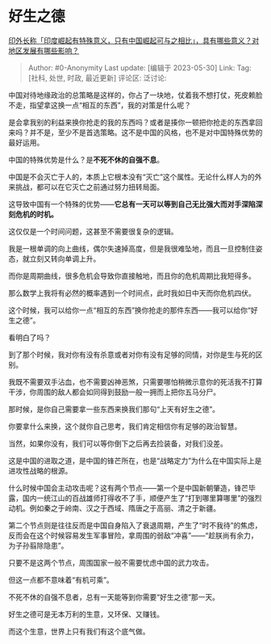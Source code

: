 # 好生之德
[印外长称「印度崛起有特殊意义，只有中国崛起可与之相比」，具有哪些意义？对地区发展有哪些影响？](https://www.zhihu.com/question/603613118/answer/3050582085)

> Author: #0-Anonymity
> Last update: [编辑于 2023-05-30]
> Link:
> Tag: [社科, 处世, 时政, 最近更新]
> 评论区:
> 泛讨论:

中国对待地缘政治的总策略是这样的，你占了一块地，仗着我不想打仗，死皮赖脸不走，指望拿这换一点“相互的东西”，我的对策是什么呢？

是会拿我别的利益来换你抢走的我的东西吗？或者是揍你一顿把你抢走的东西拿回来吗？并不是，至少不是首选策略。这不是中国的风格，也不是对中国特殊优势的最好运用。

中国的特殊优势是什么？是**不死不休的自强不息**。

中国是不会灭亡于人的，本质上它根本没有“灭亡”这个属性。无论什么样人为的外来挑战，都可以在它灭亡之前通过努力扭转局面。

这导致中国有一个特殊的优势——**它总有一天可以等到自己无比强大而对手深陷深刻危机的时机。**

这仅仅是一个时间问题，这甚至不需要很复杂的逻辑。

我是一根单调的向上曲线，偶尔失速掉高度，但是我很难坠地，而且一旦控制住姿态，就立刻又转向单调上升。

而你是周期曲线，很多危机会导致你直接触地，而且你的危机周期比我短得多。

那么数学上我将有必然的概率遇到一个时间点，此时我如日中天而你危机四伏。

这个时候，我可以给你一点“相互的东西”换你抢走的那件东西——我可以给你“好生之德”。

看明白了吗？

到了那个时候，我对你有没有杀意或者对你有没有足够的同情，对你是生与死的区别。

我既不需要双手沾血，也不需要凶神恶煞，只需要哪怕稍微示意你的死活我不打算干涉，你周围的敌人都会如同得到鼓励一般一拥而上把你五马分尸。

那时候，是你自己需要拿一些东西来换我们那句“上天有好生之德”。

你要拿什么来换，这个就你自己思考，我们肯定相信你有足够的政治智慧。

当然，如果你没有，我们可以等你倒下之后再去捡装备，对我们没差。

这是中国的进取之道，是中国的锋芒所在，也是“战略定力”为什么在中国实际上是进攻性战略的根源。

什么时候中国会主动攻击呢？这有两个节点——第一个是中国新朝肇造，锋芒毕露，国内一统江山的百战雄师打得收不了手，顺便产生了“打到哪里算哪里”的强烈动机。例如秦之于岭南、汉之于西域、隋唐之于高丽、清之于新疆。

第二个节点则是往往反而是中国自身陷入了衰退周期，产生了“时不我待”的焦虑，反而会在这个时候容易发生军事冒险，拿周围的弱敌“冲喜”——“趁朕尚有余力，为子孙翦除隐患”。

只要不是这两个节点，周围国家一般不需要忧虑中国的武力攻击。

但这一点都不意味着“有机可乘”。

不死不休的自强不息者，总有一天能等到你需要“好生之德”那一天。

好生之德可是无本万利的生意，又环保、又赚钱。

而这个生意，世界上只有我们有这个底气做。